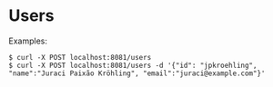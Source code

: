 Users
===

Examples: 

```terminal
$ curl -X POST localhost:8081/users
$ curl -X POST localhost:8081/users -d '{"id": "jpkroehling", "name":"Juraci Paixão Kröhling", "email":"juraci@example.com"}'
```
